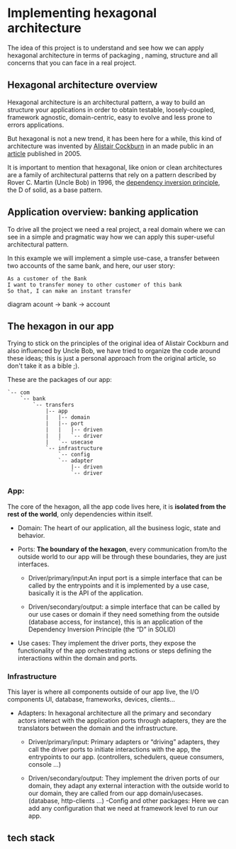 # Implementing hexagonal architecture

The idea of this project is to understand and see how we can apply hexagonal architecture in terms of packaging
, naming, structure and all concerns that you can face in a real project.

## Hexagonal architecture overview

Hexagonal architecture is an architectural pattern, a way to build an structure your applications in order to obtain
  testable, loosely-coupled, framework agnostic, domain-centric, easy to evolve and less prone
  to errors applications.
 
But hexagonal is not a new trend, it has been here for a while, this kind of architecture was invented by [Alistair
 Cockburn](https://en.wikipedia.org/wiki/Alistair_Cockburn) in an made public in an [article](https://alistair.cockburn.us/hexagonal-architecture/) published in 2005.
 
It is important to mention that hexagonal, like onion or clean architectures are a family of architectural patterns
 that rely on a pattern described by Rover C. Martin (Uncle Bob) in 1996, the [dependency inversion principle](https://blog.cleancoder.com/uncle-bob/2016/01/04/ALittleArchitecture.html), the D of solid, as a base pattern.

 
## Application overview: banking application

To drive all the project we need a real project, a real domain where we can see in a simple and pragmatic way how we
 can apply this super-useful architectural pattern.
 
In this example we will implement a simple use-case, a transfer between two accounts of the same bank, and here, our
 user story:
```text
As a customer of the Bank
I want to transfer money to other customer of this bank
So that, I can make an instant transfer
```

diagram acount -> bank -> account

## The hexagon in our app 

Trying to stick on the principles of the original idea of Alistair Cockburn and also influenced by Uncle Bob, we have
 tried to organize the code around these ideas; this is just a personal approach from the original article, so don't
  take it as a bible ;).
 
These are the packages of our app:
```shell
`-- com
    `-- bank
        `-- transfers
            |-- app 
            |   |-- domain
            |   |-- port
            |   |   |-- driven
            |   |   `-- driver
            |   `-- usecase
            `-- infrastructure
                `-- config
                `-- adapter
                    |-- driven
                    `-- driver

```
### App: 
The core of the hexagon, all the app code lives here, it is **isolated from the rest of the world**, only dependencies
 within itself.
- Domain: The heart of our application, all the business logic, state and behavior.
- Ports: **The boundary of the hexagon**, every communication from/to the outside world to our app will be through
 these boundaries, they are just interfaces.
    - Driver/primary/input:An input port is a simple interface that can be called by the entrypoints and it is
     implemented by a use case, basically it is the API of the application.
     
    - Driven/secondary/output: a simple interface that can be called by our use cases or domain if they need
     something
     from the outside (database access, for instance), this is an application of the Dependency Inversion
      Principle (the “D” in SOLID)
      
- Use cases: They implement the driver ports, they expose the functionality of the app orchestrating actions or steps
 defining the interactions within the domain and ports.
    
    
### Infrastructure

This layer is where all components outside of our app live, the I/O components UI, database, frameworks, 
devices, clients... 
- Adapters: In hexagonal architecture all the primary and secondary actors interact with the application ports
 through adapters, they are the translators between the domain and the infrastructure. 
    - Driver/primary/input: Primary adapters or “driving” adapters, they call the driver ports to initiate
         interactions with the app, the entrypoints to our app. (controllers, schedulers, queue consumers, console ...)
         
    - Driven/secondary/output: They implement the driven ports of our domain, they adapt any external interaction
         with the outside world to our domain, they are called from our app domain/usecases. (database, http-clients
          ...)
-Config and other packages: Here we can add any configuration that we need at framework level to run our app.

## tech stack

  
